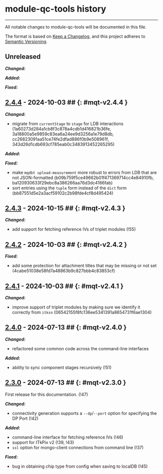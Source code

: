# module-qc-tools history

---

All notable changes to module-qc-tools will be documented in this file.

The format is based on [Keep a Changelog](https://keepachangelog.com/en/1.0.0/),
and this project adheres to
[Semantic Versioning](https://semver.org/spec/v2.0.0.html).

## Unreleased

**_Changed:_**

**_Added:_**

**_Fixed:_**

## [2.4.4](https://gitlab.cern.ch/atlas-itk/pixel/module/module-qc-database-tools/-/tags/v2.4.4) - 2024-10-03 ## {: #mqt-v2.4.4 }

**_Changed:_**

- migrate from `currentStage` to `stage` for LDB interactions
  (1a60273d284a1cb8f3c878a4cdb1d416821b36fe,
  3a18800a5e9859c83ea6a24ee9d3256a1e79d8db,
  cc26823091aa51ce74fe2dfad886f0b9e508961f,
  343d26d1cdb693cf785eab0c3483913452265295)

**_Added:_**

**_Fixed:_**

- make `mqdbt upload-measurement` more robust to errors from LDB that are not
  JSON-formatted (b09b759f5ce49662b01f471369714cc4e84910fb,
  ba120930633f29ebc8a386266aa76d3dc4166fab)
- sort entries using the `tuple` form instead of the `dict` form
  (bb87551d5e2a3acf59102c2b98fde4cf8d495424)

## [2.4.3](https://gitlab.cern.ch/atlas-itk/pixel/module/module-qc-database-tools/-/tags/v2.4.3) - 2024-10-15 ## {: #mqt-v2.4.3 }

**_Changed:_**

- add support for fetching reference IVs of triplet modules (!55)

## [2.4.2](https://gitlab.cern.ch/atlas-itk/pixel/module/module-qc-database-tools/-/tags/v2.4.2) - 2024-10-03 ## {: #mqt-v2.4.2 }

**_Fixed:_**

- add some protection for attachment titles that may be missing or not set
  (4cabe51038e58fd7a48863b9c827bbb4c83853cf)

## [2.4.1](https://gitlab.cern.ch/atlas-itk/pixel/module/module-qc-database-tools/-/tags/v2.4.1) - 2024-10-03 ## {: #mqt-v2.4.1 }

**_Changed:_**

- improve support of triplet modules by making sure we identify it correctly
  from `itksn` (06542155f8fc136ee5341391a8654731f6ae1304)

## [2.4.0](https://gitlab.cern.ch/atlas-itk/pixel/module/module-qc-database-tools/-/tags/v2.4.0) - 2024-07-13 ## {: #mqt-v2.4.0 }

**_Changed:_**

- refactored some common code across the command-line interfaces

**_Added:_**

- ability to sync component stages recursively (!51)

## [2.3.0](https://gitlab.cern.ch/atlas-itk/pixel/module/module-qc-database-tools/-/tags/v2.3.0) - 2024-07-13 ## {: #mqt-v2.3.0 }

First release for this documentation. (!47)

**_Changed:_**

- connectivity generation supports a `--dp`/`--port` option for specifying the
  DP Port (!42)

**_Added:_**

- command-line interface for fetching reference IVs (!46)
- support for ITkPix v2 (!39, !43)
- `ssl` option for mongo-client connections from command line (!37)

**_Fixed:_**

- bug in obtaining chip type from config when saving to localDB (!45)
